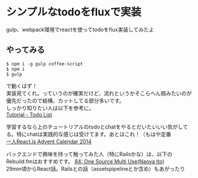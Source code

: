 # シンプルなtodoをfluxで実装
gulp、webpack環境でreactを使ってtodoをflux実装してみたよ

## やってみる

```
$ npm i -g gulp coffee-script
$ npm i
$ gulp
```

で動くはず！  
実装見てくれ。っていうのが確実だけど、流れというかそこらへん掴みたいのが優先だったので結構、カットしてる部分多いです。  
しっかり知りたい人は以下を参考に。  
[Tutorial - Todo List](http://facebook.github.io/flux/docs/todo-list.html#content)
  
学習するなら上のチュートリアルのtodoとchatをやるとだいたいいい気がしてる。特にchatは実践的な感じは受けてます。あとはこれ！（もはや定番  
[一人React.js Advent Calendar 2014](http://qiita.com/advent-calendar/2014/reactjs)
  
バックエンドで興味を持って触ってみた人（特にRailsかな）は、以下のRebuild.fmはおすすめです。
[84: One Source Multi Use(Naoya Ito)](http://rebuild.fm/84/)  
29min頃からReact話。Railsとの話（assetspipelineとか含め）もあがったり
